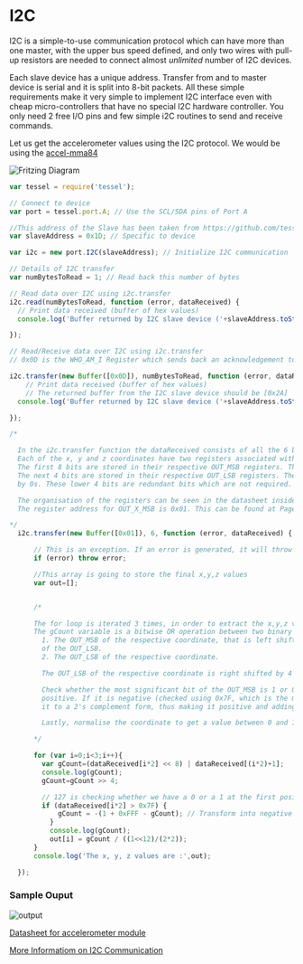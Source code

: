 # I2C

I2C is a simple-to-use communication protocol which can have more than one master, with the upper bus speed defined, and only two wires with pull-up resistors are needed to connect almost _unlimited_ number of I2C devices.

Each slave device has a unique address. Transfer from and to master device is serial and it is split into 8-bit packets. All these simple requirements make it very simple to implement I2C interface even with cheap micro-controllers that have no special I2C hardware controller. You only need 2 free I/O pins and few simple i2C routines to send and receive commands.

Let us get the accelerometer values using the I2C protocol. We would be using the [accel-mma84](https://www.seeedstudio.com/Tessel-Accelerometer-Module-p-2223.html)

![Fritzing Diagram](http://i.imgur.com/zK4U4S3.png)

```js
var tessel = require('tessel');

// Connect to device
var port = tessel.port.A; // Use the SCL/SDA pins of Port A

//This address of the Slave has been taken from https://github.com/tessel/accel-mma84/blob/master/index.js#L15
var slaveAddress = 0x1D; // Specific to device

var i2c = new port.I2C(slaveAddress); // Initialize I2C communication

// Details of I2C transfer
var numBytesToRead = 1; // Read back this number of bytes

// Read data over I2C using i2c.transfer
i2c.read(numBytesToRead, function (error, dataReceived) {
  // Print data received (buffer of hex values)
  console.log('Buffer returned by I2C slave device ('+slaveAddress.toString(16)+'):', dataReceived);

});

// Read/Receive data over I2C using i2c.transfer
// 0x0D is the WHO_AM_I Register which sends back an acknowledgement to the master for starting the communication

i2c.transfer(new Buffer([0x0D]), numBytesToRead, function (error, dataReceived) {
    // Print data received (buffer of hex values)
    // The returned buffer from the I2C slave device should be [0x2A]
  console.log('Buffer returned by I2C slave device ('+slaveAddress.toString(16)+'):', dataReceived);

});

/*

  In the i2c.transfer function the dataReceived consists of all the 6 bytes of data 2 bytes each for the x, y and z values.
  Each of the x, y and z coordinates have two registers associated with them for storing the 12 bit long sample.
  The first 8 bits are stored in their respective OUT_MSB registers. These are the Most Significant first 8 bits.
  The next 4 bits are stored in their respective OUT_LSB registers. The remaining 4 bits are occupied
  by 0s. These lower 4 bits are redundant bits which are not required. The OUT_LSB and OUT_MSB store the 2's complement form of the coordinates.

  The organisation of the registers can be seen in the datasheet inside section 6.1 (Data Registers), page number - 21
  The register address for OUT_X_MSB is 0x01. This can be found at Page 19 of https://www.nxp.com/docs/en/data-sheet/MMA8452Q.pdf

*/
  i2c.transfer(new Buffer([0x01]), 6, function (error, dataReceived) {

      // This is an exception. If an error is generated, it will throw the error
      if (error) throw error;

      //This array is going to store the final x,y,z values
      var out=[];


      /*

      The for loop is iterated 3 times, in order to extract the x,y,z values.
      The gCount variable is a bitwise OR operation between two binary numbers:
        1. The OUT_MSB of the respective coordinate, that is left shifted by 8 bits in order to make space for the remaining 8 bits
        of the OUT_LSB.
        2. The OUT_LSB of the respective coordinate.

        The OUT_LSB of the respective coordinate is right shifted by 4 to get rid of the redundant lower 0 bits which are 4 in number.

        Check whether the most significant bit of the OUT_MSB is 1 or 0 i.e whether the coordinate value if negative or
        positive. If it is negative (checked using 0x7F, which is the maximum possible number that can be made from 7 bits), the if condition changes
        it to a 2's complement form, thus making it positive and adding a "-" sign in front of it.

        Lastly, normalise the coordinate to get a value between 0 and 1, dividing the gCount by 2^10.

      */

      for (var i=0;i<3;i++){
        var gCount=(dataReceived[i*2] << 8) | dataReceived[(i*2)+1];
        console.log(gCount);
        gCount=gCount >> 4;

        // 127 is checking whether we have a 0 or a 1 at the first position - basically its sign.
        if (dataReceived[i*2] > 0x7F) {
            gCount = -(1 + 0xFFF - gCount); // Transform into negative 2's complement
          }
          console.log(gCount);
          out[i] = gCount / ((1<<12)/(2*2));
      }
      console.log('The x, y, z values are :',out);

  });
```

### Sample Ouput

![output](https://i.imgur.com/Dg462Jf.jpg)

[Datasheet for accelerometer module](http://www.nxp.com/docs/en/data-sheet/MMA8452Q.pdf)

[More Informatiom on I2C Communication](https://learn.sparkfun.com/tutorials/i2c)
